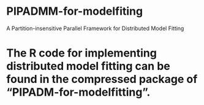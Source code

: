# PIPADMM-for-modelfiting
A Partition-insensitive Parallel Framework for Distributed Model Fitting

# The R code for implementing distributed model fitting can be found in the compressed package of “PIPADM-for-modelfitting”.

